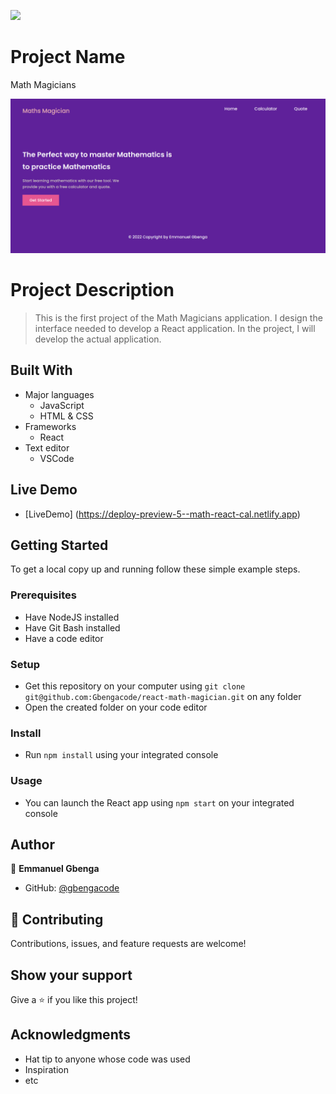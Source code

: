 ![](https://img.shields.io/badge/Microverse-blueviolet)

# Project Name

Math Magicians

![screenshot](./scren1.png)

# Project Description

> This is the first project of the Math Magicians application. I design the interface needed to develop a React application. In the project, I will develop the actual application.

## Built With

- Major languages
    - JavaScript
    - HTML & CSS
- Frameworks
    - React
- Text editor
    - VSCode

## Live Demo

- [LiveDemo]  (https://deploy-preview-5--math-react-cal.netlify.app)
## Getting Started


To get a local copy up and running follow these simple example steps.

### Prerequisites

- Have NodeJS installed
- Have Git Bash installed
- Have a code editor

### Setup

- Get this repository on your computer using ```git clone git@github.com:Gbengacode/react-math-magician.git``` on any folder
- Open the created folder on your code editor

### Install

- Run ```npm install``` using your integrated console

### Usage

- You can launch the React app using ```npm start``` on your integrated console

## Author

👤 **Emmanuel Gbenga**

- GitHub: [@gbengacode](https://github.com/gbengacode)

## 🤝 Contributing
Contributions, issues, and feature requests are welcome!

## Show your support

Give a ⭐️ if you like this project!

## Acknowledgments

- Hat tip to anyone whose code was used
- Inspiration
- etc

